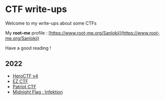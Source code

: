 # CTF write-ups

Welcome to my write-ups about some CTFs

My **root-me** profile : [https://www.root-me.org/Sanlokii](https://www.root-me.org/Sanlokii)

Have a good reading !

## 2022
- [HeroCTF v4](https://github.com/Sanlokii/CTF-write-ups/tree/main/HeroCTF-v4)
- [EZ CTF](https://github.com/Sanlokii/CTF-write-ups/tree/main/EZ-CTF)
- [Patriot CTF](https://github.com/Sanlokii/CTF-write-ups/tree/main/PatriotCTF)
- [Midnight Flag : Infektion](https://github.com/Sanlokii/CTF-write-ups/tree/main/Midnightflag)
